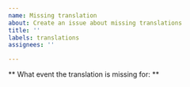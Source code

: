 ```yaml
---
name: Missing translation
about: Create an issue about missing translations
title: ''
labels: translations
assignees: ''

---
```


** What event the translation is missing for: **
